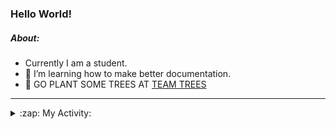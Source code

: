 ### Hello World!

##### About:
- Currently I am a student.
- 🌱 I’m learning how to make better documentation.
- 🌱 GO PLANT SOME TREES AT [TEAM TREES](https://teamtrees.org/)

---
<details>
  <summary>:zap: My Activity:</summary>
  
<!--START_SECTION:waka-->
![Code Time](http://img.shields.io/badge/Code%20Time-1%2C080%20hrs%2059%20mins-blue)

**I'm a Night 🦉** 

```text
🌞 Morning                1303 commits        ██░░░░░░░░░░░░░░░░░░░░░░░   09.16 % 
🌆 Daytime                4868 commits        █████████░░░░░░░░░░░░░░░░   34.23 % 
🌃 Evening                4182 commits        ███████░░░░░░░░░░░░░░░░░░   29.41 % 
🌙 Night                  3869 commits        ███████░░░░░░░░░░░░░░░░░░   27.20 % 
```
📅 **I'm Most Productive on Wednesday** 

```text
Monday                   2180 commits        ████░░░░░░░░░░░░░░░░░░░░░   15.33 % 
Tuesday                  1740 commits        ███░░░░░░░░░░░░░░░░░░░░░░   12.23 % 
Wednesday                3243 commits        ██████░░░░░░░░░░░░░░░░░░░   22.80 % 
Thursday                 1821 commits        ███░░░░░░░░░░░░░░░░░░░░░░   12.80 % 
Friday                   1402 commits        ██░░░░░░░░░░░░░░░░░░░░░░░   09.86 % 
Saturday                 1314 commits        ██░░░░░░░░░░░░░░░░░░░░░░░   09.24 % 
Sunday                   2522 commits        ████░░░░░░░░░░░░░░░░░░░░░   17.73 % 
```


📊 **This Week I Spent My Time On** 

```text
🔥 Editors: 
VS Code                  7 hrs 45 mins       █████████████████████████   100.00 % 

🐱‍💻 Projects: 
CSF22                    6 hrs 12 mins       ████████████████████░░░░░   80.11 % 
praise                   1 hr 27 mins        █████░░░░░░░░░░░░░░░░░░░░   18.76 % 
os-lab                   5 mins              ░░░░░░░░░░░░░░░░░░░░░░░░░   01.14 % 
```


 Last Updated on 31/03/2023 00:14:07 UTC
<!--END_SECTION:waka-->
</details>
